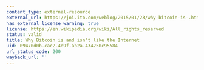 ```yaml
---
content_type: external-resource
external_url: https://joi.ito.com/weblog/2015/01/23/why-bitcoin-is-.html
has_external_license_warning: true
license: https://en.wikipedia.org/wiki/All_rights_reserved
status: valid
title: Why Bitcoin is and isn't like the Internet
uid: 09470d0b-cac2-4d9f-ab2a-434250c95584
url_status_code: 200
wayback_url: ''
---
```

